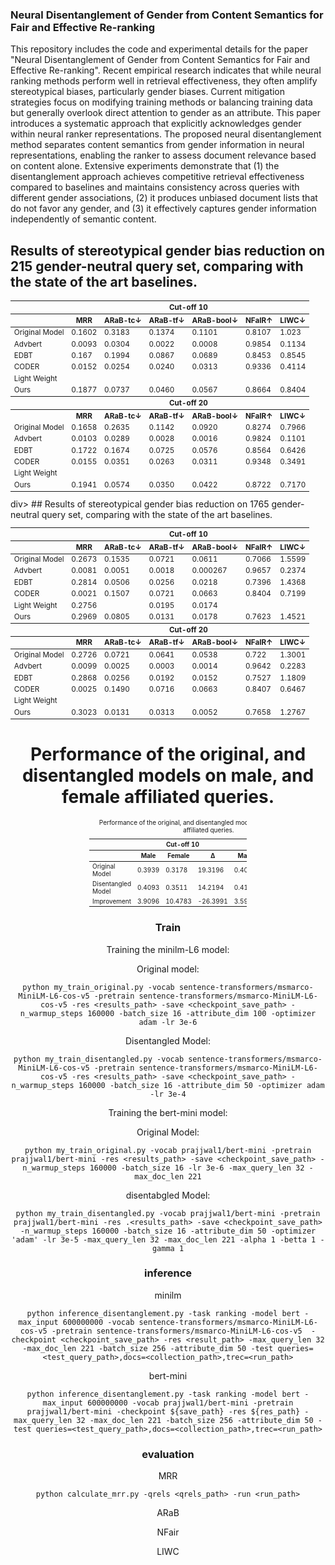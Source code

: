 ### Neural Disentanglement of Gender from Content Semantics for Fair and Effective Re-ranking

This repository includes the code and experimental details for the paper "Neural Disentanglement of Gender from Content Semantics for Fair and Effective Re-ranking". 
Recent empirical research indicates that while neural ranking methods perform well in retrieval effectiveness, they often amplify stereotypical biases, particularly gender biases. Current mitigation strategies focus on modifying training methods or balancing training data but generally overlook direct attention to gender as an attribute. This paper introduces a systematic approach that explicitly acknowledges gender within neural ranker representations. The proposed neural disentanglement method separates content semantics from gender information in neural representations, enabling the ranker to assess document relevance based on content alone. Extensive experiments demonstrate that (1) the disentanglement approach achieves competitive retrieval effectiveness compared to baselines and maintains consistency across queries with different gender associations, (2) it produces unbiased document lists that do not favor any gender, and (3) it effectively captures gender information independently of semantic content.

## Results of stereotypical gender bias reduction on 215 gender-neutral query set, comparing with the state of the art baselines.
<div align="center">
<table style="font-size: smaller;">
  <thead>
    <tr>
      <th></th>
      <th colspan="6">Cut-off 10</th>
    </tr>
    <tr>
      <th></th>
      <th>MRR</th>
      <th>ARaB-tc&#8595;</th>
      <th>ARaB-tf&#8595;</th>
      <th>ARaB-bool&#8595;</th>
      <th>NFaIR&#8593;</th>
      <th>LIWC&#8595;</th>
    </tr>
  </thead>
  <tbody>
    <tr>
      <td>Original Model</td>
      <td>0.1602</td>
      <td>0.3183</td>
      <td>0.1374</td>
      <td>0.1101</td>
      <td>0.8107</td>
      <td>1.023</td>
    </tr>
    <tr>
      <td>Advbert</td>
      <td>0.0093</td>
      <td>0.0304</td>
      <td>0.0022</td>
      <td>0.0008</td>
      <td>0.9854</td>
      <td>0.1134</td>
    </tr>
    <tr>
      <td>EDBT</td>
      <td>0.167</td>
      <td>0.1994</td>
      <td>0.0867</td>
      <td>0.0689</td>
      <td>0.8453</td>
      <td>0.8545</td>
    </tr>
    <tr>
      <td>CODER</td>
      <td>0.0152</td>
      <td>0.0254</td>
      <td>0.0240</td>
      <td>0.0313</td>
      <td>0.9336</td>
      <td>0.4114</td>
    </tr>
    <tr>
      <td>Light Weight</td>
      <td></td>
      <td></td>
      <td></td>
      <td></td>
      <td></td>
      <td></td>
    </tr>
    <tr>
      <td>Ours</td>
      <td>0.1877</td>
      <td>0.0737</td>
      <td>0.0460</td>
      <td>0.0567</td>
      <td>0.8664</td>
      <td>0.8404</td>
    </tr>
    <tr>
      <th></th>
      <th colspan="6">Cut-off 20</th>
    </tr>
    <tr>
      <th></th>
      <th>MRR</th>
      <th>ARaB-tc&#8595;</th>
      <th>ARaB-tf&#8595;</th>
      <th>ARaB-bool&#8595;</th>
      <th>NFaIR&#8593;</th>
      <th>LIWC&#8595;</th>
    </tr>
    <tr>
      <td>Original Model</td>
      <td>0.1658</td>
      <td>0.2635</td>
      <td>0.1142</td>
      <td>0.0920</td>
      <td>0.8274</td>
      <td>0.7966</td>
    </tr>
    <tr>
      <td>Advbert</td>
      <td>0.0103</td>
      <td>0.0289</td>
      <td>0.0028</td>
      <td>0.0016</td>
      <td>0.9824</td>
      <td>0.1101</td>
    </tr>
    <tr>
      <td>EDBT</td>
      <td>0.1722</td>
      <td>0.1674</td>
      <td>0.0725</td>
      <td>0.0576</td>
      <td>0.8564</td>
      <td>0.6426</td>
    </tr>
    <tr>
      <td>CODER</td>
      <td>0.0155</td>
      <td>0.0351</td>
      <td>0.0263</td>
      <td>0.0311</td>
      <td>0.9348</td>
      <td>0.3491</td>
    </tr>
    <tr>
      <td>Light Weight</td>
      <td></td>
      <td></td>
      <td></td>
      <td></td>
      <td></td>
      <td></td>
    </tr>
    <tr>
      <td>Ours</td>
      <td>0.1941</td>
      <td>0.0574</td>
      <td>0.0350</td>
      <td>0.0422</td>
      <td>0.8722</td>
      <td>0.7170</td>
    </tr>
  </tbody>
</table>
</div>div>
## Results of stereotypical gender bias reduction on 1765 gender-neutral query set, comparing with the state of the art baselines.
<div align="center">
<table style="font-size: smaller;">
  <thead>
    <tr>
      <th></th>
      <th colspan="6">Cut-off 10</th>
    </tr>
    <tr>
      <th></th>
      <th>MRR</th>
      <th>ARaB-tc&#8595;</th>
      <th>ARaB-tf&#8595;</th>
      <th>ARaB-bool&#8595;</th>
      <th>NFaIR&#8593;</th>
      <th>LIWC&#8595;</th>
    </tr>
  </thead>
  <tbody>
    <tr>
      <td>Original Model</td>
      <td>0.2673</td>
      <td>0.1535</td>
      <td>0.0721</td>
      <td>0.0611</td>
      <td>0.7066</td>
      <td>1.5599</td>
    </tr>
    <tr>
      <td>Advbert</td>
      <td>0.0081</td>
      <td>0.0051</td>
      <td>0.0018</td>
      <td>0.000267</td>
      <td>0.9657</td>
      <td>0.2374</td>
    </tr>
    <tr>
      <td>EDBT</td>
      <td>0.2814</td>
      <td>0.0506</td>
      <td>0.0256</td>
      <td>0.0218</td>
      <td>0.7396</td>
      <td>1.4368</td>
    </tr>
    <tr>
      <td>CODER</td>
      <td>0.0021</td>
      <td>0.1507</td>
      <td>0.0721</td>
      <td>0.0663</td>
      <td>0.8404</td>
      <td>0.7199</td>
    </tr>
    <tr>
      <td>Light Weight</td>
      <td>0.2756</td>
      <td></td>
      <td>0.0195</td>
      <td>0.0174</td>
      <td></td>
      <td></td>
    </tr>
    <tr>
      <td>Ours</td>
      <td>0.2969</td>
      <td>0.0805</td>
      <td>0.0131</td>
      <td>0.0178</td>
      <td>0.7623</td>
      <td>1.4521</td>
    </tr>
    <tr>
      <th></th>
      <th colspan="6">Cut-off 20</th>
    </tr>
    <tr>
      <th></th>
      <th>MRR</th>
      <th>ARaB-tc&#8595;</th>
      <th>ARaB-tf&#8595;</th>
      <th>ARaB-bool&#8595;</th>
      <th>NFaIR&#8593;</th>
      <th>LIWC&#8595;</th>
    </tr>
  </thead>
  <tbody>
    <tr>
      <td>Original Model</td>
      <td>0.2726</td>
      <td>0.0721</td>
      <td>0.0641</td>
      <td>0.0538</td>
      <td>0.722</td>
      <td>1.3001</td>
    </tr>
    <tr>
      <td>Advbert</td>
      <td>0.0099</td>
      <td>0.0025</td>
      <td>0.0003</td>
      <td>0.0014</td>
      <td>0.9642</td>
      <td>0.2283</td>
    </tr>
    <tr>
      <td>EDBT</td>
      <td>0.2868</td>
      <td>0.0256</td>
      <td>0.0192</td>
      <td>0.0152</td>
      <td>0.7527</td>
      <td>1.1809</td>
    </tr>
    <tr>
      <td>CODER</td>
      <td>0.0025</td>
      <td>0.1490</td>
      <td>0.0716</td>
      <td>0.0663</td>
      <td>0.8407</td>
      <td>0.6467</td>
    </tr>
    <tr>
      <td>Light Weight</td>
      <td></td>
      <td></td>
      <td></td>
      <td></td>
      <td></td>
      <td></td>
    </tr>
    <tr>
      <td>Ours</td>
      <td>0.3023</td>
      <td>0.0131</td>
      <td>0.0313</td>
      <td>0.0052</td>
      <td>0.7658</td>
      <td>1.2767</td>
    </tr>
  </tbody>
</table>
<div>

# Performance of the original, and disentangled models on male, and female affiliated queries.

<div style="text-align: center;">
  <table style="font-size: x-small; width: 50%; margin: 0 auto; border-collapse: collapse;">
    <caption>Performance of the original, and disentangled models on male, and female affiliated queries.</caption>
    <thead>
      <tr>
        <th></th>
        <th colspan="3">Cut-off 10</th>
        <th colspan="3">Cut-off 20</th>
      </tr>
      <tr>
        <th></th>
        <th>Male</th>
        <th>Female</th>
        <th>&#916;</th>
        <th>Male</th>
        <th>Female</th>
        <th>&#916;</th>
      </tr>
    </thead>
    <tbody>
      <tr>
        <td>Original Model</td>
        <td>0.3939</td>
        <td>0.3178</td>
        <td>19.3196</td>
        <td>0.4002</td>
        <td>0.3242</td>
        <td>0.1899</td>
      </tr>
      <tr>
        <td>Disentangled Model</td>
        <td>0.4093</td>
        <td>0.3511</td>
        <td>14.2194</td>
        <td>0.4146</td>
        <td>0.3572</td>
        <td>0.1384</td>
      </tr>
      <tr>
        <td>Improvement</td>
        <td>3.9096</td>
        <td>10.4783</td>
        <td>-26.3991</td>
        <td>3.5982</td>
        <td>10.1789</td>
        <td>-27.1195</td>
      </tr>
    </tbody>
  </table>
</div>

### Train

Training the minilm-L6 model:

Original model:

```
python my_train_original.py -vocab sentence-transformers/msmarco-MiniLM-L6-cos-v5 -pretrain sentence-transformers/msmarco-MiniLM-L6-cos-v5 -res <results_path> -save <checkpoint_save_path> -n_warmup_steps 160000 -batch_size 16 -attribute_dim 100 -optimizer adam -lr 3e-6
```

Disentangled Model:
```
python my_train_disentangled.py -vocab sentence-transformers/msmarco-MiniLM-L6-cos-v5 -pretrain sentence-transformers/msmarco-MiniLM-L6-cos-v5 -res <results_path> -save <checkpoint_save_path> -n_warmup_steps 160000 -batch_size 16 -attribute_dim 50 -optimizer adam -lr 3e-4
```
Training the bert-mini model:

Original Model:
```
python my_train_original.py -vocab prajjwal1/bert-mini -pretrain prajjwal1/bert-mini -res <results_path> -save <checkpoint_save_path> -n_warmup_steps 160000 -batch_size 16 -lr 3e-6 -max_query_len 32 -max_doc_len 221

```

disentabgled Model:
```
python my_train_disentangled.py -vocab prajjwal1/bert-mini -pretrain prajjwal1/bert-mini -res .<results_path> -save <checkpoint_save_path> -n_warmup_steps 160000 -batch_size 16 -attribute_dim 50 -optimizer 'adam' -lr 3e-5 -max_query_len 32 -max_doc_len 221 -alpha 1 -betta 1 -gamma 1
```


### inference

minilm


```
python inference_disentanglement.py -task ranking -model bert -max_input 600000000 -vocab sentence-transformers/msmarco-MiniLM-L6-cos-v5 -pretrain sentence-transformers/msmarco-MiniLM-L6-cos-v5  -checkpoint <checkpoint_save_path> -res <result_path> -max_query_len 32 -max_doc_len 221 -batch_size 256 -attribute_dim 50 -test queries=<test_query_path>,docs=<collection_path>,trec=<run_path>
```

bert-mini


```
python inference_disentanglement.py -task ranking -model bert -max_input 600000000 -vocab prajjwal1/bert-mini -pretrain prajjwal1/bert-mini -checkpoint ${save_path} -res ${res_path} -max_query_len 32 -max_doc_len 221 -batch_size 256 -attribute_dim 50 -test queries=<test_query_path>,docs=<collection_path>,trec=<run_path>
```

### evaluation

MRR

```
python calculate_mrr.py -qrels <qrels_path> -run <run_path>
```

ARaB

NFair

LIWC


